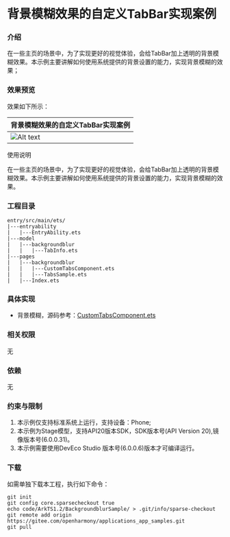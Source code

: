 # 背景模糊效果的自定义TabBar实现案例

### 介绍

在一些主页的场景中，为了实现更好的视觉体验，会给TabBar加上透明的背景模糊效果。本示例主要讲解如何使用系统提供的背景设置的能力，实现背景模糊的效果；

### 效果预览

效果如下所示：

|背景模糊效果的自定义TabBar实现案例|
|--------------------------------|
|![Alt text](entry/src/main/resources/base/media/background_blur.gif)|

使用说明

在一些主页的场景中，为了实现更好的视觉体验，会给TabBar加上透明的背景模糊效果。本示例主要讲解如何使用系统提供的背景设置的能力，实现背景模糊的效果。

### 工程目录

```
entry/src/main/ets/
|---entryability
|   |---EntryAbility.ets
|---model
|   |---backgroundblur
|   |   |---TabInfo.ets
|---pages
|   |---backgroundblur
|   |   |---CustomTabsComponent.ets
|   |   |---TabsSample.ets
|   |---Index.ets
```

### 具体实现

* 背景模糊，源码参考：[CustomTabsComponent.ets](entry/src/main/ets/pages/CustomTabsComponent.ets)

### 相关权限

无

### 依赖

无

### 约束与限制

1. 本示例仅支持标准系统上运行，支持设备：Phone;
2. 本示例为Stage模型，支持API20版本SDK，SDK版本号(API Version 20),镜像版本号(6.0.0.31)。
3. 本示例需要使用DevEco Studio 版本号(6.0.0.6)版本才可编译运行。

### 下载

如需单独下载本工程，执行如下命令：

```
git init
git config core.sparsecheckout true
echo code/ArkTS1.2/BackgroundblurSample/ > .git/info/sparse-checkout
git remote add origin https://gitee.com/openharmony/applications_app_samples.git
git pull
```